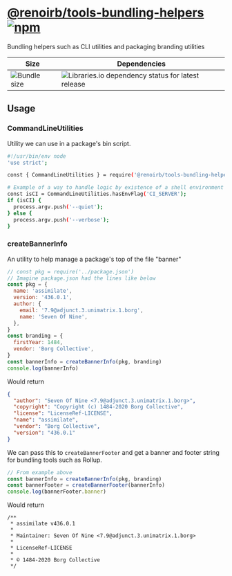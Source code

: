 # [@renoirb/tools-bundling-helpers][url-repo] [![npm][shields-npm]][url-npmjs]

Bundling helpers such as CLI utilities and packaging branding utilities

| Size                                | Dependencies                                                             |
| ----------------------------------- | ------------------------------------------------------------------------ |
| ![Bundle size][shields-bundle-size] | ![Libraries.io dependency status for latest release][shields-dependabot] |

[url-npmjs]: https://www.npmjs.com/package/%40renoirb%2Ftools-bundling-helpers
[url-repo]: https://github.com/renoirb/experiments-201908-rush-typescript-just-bili-monorepo/tree/v1.x-dev/tools/bundling-helpers
[shields-npm]: https://img.shields.io/npm/v/%40renoirb%2Ftools-bundling-helpers?style=flat-square&logo=appveyor&label=npm&logo=npm
[shields-bundle-size]: https://img.shields.io/bundlephobia/min/%40renoirb%2Ftools-bundling-helpers?style=flat-square
[shields-dependabot]: https://img.shields.io/librariesio/release/npm/%40renoirb%2Ftools-bundling-helpers?style=flat-square&logo=appveyor&logo=dependabot


## Usage

### CommandLineUtilities

Utility we can use in a package's bin script.

```bash
#!/usr/bin/env node
'use strict';

const { CommandLineUtilities } = require('@renoirb/tools-bundling-helpers');

# Example of a way to handle logic by existence of a shell environment variable
const isCI = CommandLineUtilities.hasEnvFlag('CI_SERVER');
if (isCI) {
  process.argv.push('--quiet');
} else {
  process.argv.push('--verbose');
}
```

### createBannerInfo

An utility to help manage a package's top of the file "banner"

```js
// const pkg = require('../package.json')
// Imagine package.json had the lines like below
const pkg = {
  name: 'assimilate',
  version: '436.0.1',
  author: {
    email: '7.9@adjunct.3.unimatrix.1.borg',
    name: 'Seven Of Nine',
  },
}
const branding = {
  firstYear: 1484,
  vendor: 'Borg Collective',
}
const bannerInfo = createBannerInfo(pkg, branding)
console.log(bannerInfo)
```

Would return

```json
{
  "author": "Seven Of Nine <7.9@adjunct.3.unimatrix.1.borg>",
  "copyright": "Copyright (c) 1484-2020 Borg Collective",
  "license": "LicenseRef-LICENSE",
  "name": "assimilate",
  "vendor": "Borg Collective",
  "version": "436.0.1"
}
```

We can pass this to `createBannerFooter` and get a banner and footer string for bundling tools such as Rollup.

```js
// From example above
const bannerInfo = createBannerInfo(pkg, branding)
const bannerFooter = createBannerFooter(bannerInfo)
console.log(bannerFooter.banner)
```

Would return

```
/**
 * assimilate v436.0.1
 *
 * Maintainer: Seven Of Nine <7.9@adjunct.3.unimatrix.1.borg>
 *
 * LicenseRef-LICENSE
 *
 * © 1484-2020 Borg Collective
 */
```
